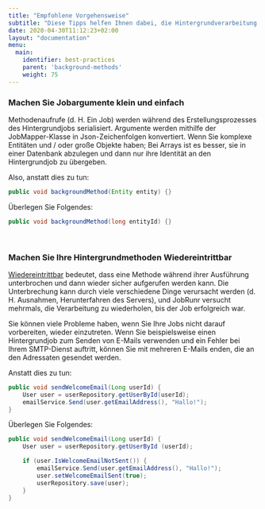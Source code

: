 ```yaml
---
title: "Empfohlene Vorgehensweise"
subtitle: "Diese Tipps helfen Ihnen dabei, die Hintergrundverarbeitung reibungslos und effizient zu gestalten."
date: 2020-04-30T11:12:23+02:00
layout: "documentation"
menu: 
  main: 
    identifier: best-practices
    parent: 'background-methods'
    weight: 75
---
```

### Machen Sie Jobargumente klein und einfach

Methodenaufrufe (d. H. Ein Job) werden während des Erstellungsprozesses des Hintergrundjobs serialisiert. Argumente werden mithilfe der JobMapper-Klasse in Json-Zeichenfolgen konvertiert. Wenn Sie komplexe Entitäten und / oder große Objekte haben; Bei Arrays ist es besser, sie in einer Datenbank abzulegen und dann nur ihre Identität an den Hintergrundjob zu übergeben.

Also, anstatt dies zu tun:

```java
public void backgroundMethod(Entity entity) {}
```

Überlegen Sie Folgendes:

```java
public void backgroundMethod(long entityId) {}
```
<br>

### Machen Sie Ihre Hintergrundmethoden Wiedereintrittbar
[Wiedereintrittbar](https://en.wikipedia.org/wiki/Reentrant_(subroutine)) bedeutet, dass eine Methode während ihrer Ausführung unterbrochen und dann wieder sicher aufgerufen werden kann. Die Unterbrechung kann durch viele verschiedene Dinge verursacht werden (d. H. Ausnahmen, Herunterfahren des Servers), und JobRunr versucht mehrmals, die Verarbeitung zu wiederholen, bis der Job erfolgreich war.

Sie können viele Probleme haben, wenn Sie Ihre Jobs nicht darauf vorbereiten, wieder einzutreten. Wenn Sie beispielsweise einen Hintergrundjob zum Senden von E-Mails verwenden und ein Fehler bei Ihrem SMTP-Dienst auftritt, können Sie mit mehreren E-Mails enden, die an den Adressaten gesendet werden.

Anstatt dies zu tun:

```java
public void sendWelcomeEmail(Long userId) {
    User user = userRepository.getUserById(userId);
    emailService.Send(user.getEmailAddress(), "Hallo!");
}
```

Überlegen Sie Folgendes:

```java
public void sendWelcomeEmail(Long userId) {
    User user = userRepository.getUserById (userId);

    if (user.IsWelcomeEmailNotSent()) {
        emailService.Send(user.getEmailAddress(), "Hallo!");
        user.setWelcomeEmailSent(true);
        userRepository.save(user);
    }
}
```